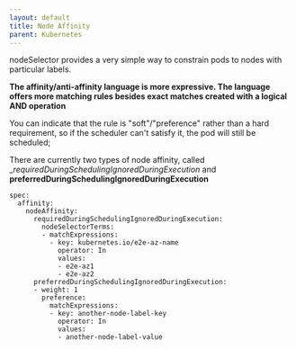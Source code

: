 ```yaml
---
layout: default
title: Node Affinity
parent: Kubernetes
---
```


nodeSelector provides a very simple way to constrain pods to nodes with particular labels. 

 __The affinity/anti-affinity language is more expressive. The language offers more matching rules besides exact matches created with a logical AND operation__

You can indicate that the rule is "soft"/"preference" rather than a hard requirement, so if the scheduler can't satisfy it, the pod will still be scheduled;

There are currently two types of node affinity, called __requiredDuringSchedulingIgnoredDuringExecution_ and __preferredDuringSchedulingIgnoredDuringExecution__

```
spec:
  affinity:
    nodeAffinity:
      requiredDuringSchedulingIgnoredDuringExecution:
        nodeSelectorTerms:
        - matchExpressions:
          - key: kubernetes.io/e2e-az-name
            operator: In
            values:
            - e2e-az1
            - e2e-az2
      preferredDuringSchedulingIgnoredDuringExecution:
      - weight: 1
        preference:
          matchExpressions:
          - key: another-node-label-key
            operator: In
            values:
            - another-node-label-value

```